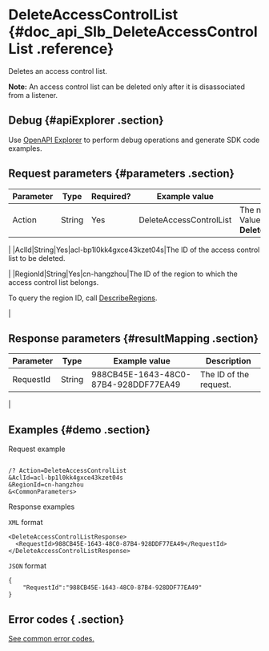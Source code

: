 # DeleteAccessControlList {#doc_api_Slb_DeleteAccessControlList .reference}

Deletes an access control list.

**Note:** An access control list can be deleted only after it is disassociated from a listener.

## Debug {#apiExplorer .section}

Use [OpenAPI Explorer](https://api.aliyun.com/#product=Slb&api=DeleteAccessControlList) to perform debug operations and generate SDK code examples.

## Request parameters {#parameters .section}

|Parameter|Type|Required?|Example value|Description|
|---------|----|---------|-------------|-----------|
|Action|String|Yes|DeleteAccessControlList|The name of this action. Value: **DeleteAccessControlList**

 |
|AclId|String|Yes|acl-bp1l0kk4gxce43kzet04s|The ID of the access control list to be deleted.

 |
|RegionId|String|Yes|cn-hangzhou|The ID of the region to which the access control list belongs.

 To query the region ID, call [DescribeRegions](~~27584~~).

 |

## Response parameters {#resultMapping .section}

|Parameter|Type|Example value|Description|
|---------|----|-------------|-----------|
|RequestId|String|988CB45E-1643-48C0-87B4-928DDF77EA49|The ID of the request.

 |

## Examples {#demo .section}

Request example

``` {#request_demo}

/? Action=DeleteAccessControlList
&AclId=acl-bp1l0kk4gxce43kzet04s 
&RegionId=cn-hangzhou 
&<CommonParameters>

```

Response examples

`XML` format

``` {#xml_return_success_demo}
<DeleteAccessControlListResponse> 
  <RequestId>988CB45E-1643-48C0-87B4-928DDF77EA49</RequestId> 
</DeleteAccessControlListResponse> 

```

`JSON` format

``` {#json_return_success_demo}
{
	"RequestId":"988CB45E-1643-48C0-87B4-928DDF77EA49"
}
```

## Error codes { .section}

[See common error codes.](https://error-center.aliyun.com/status/product/Slb)

